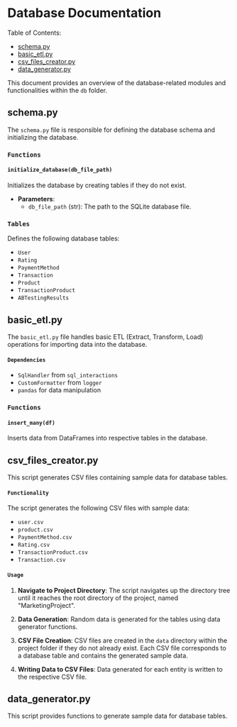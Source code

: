 # Database Documentation

Table of Contents:
- [schema.py](#schema-py)
- [basic_etl.py](#basic-etl-py)
- [csv_files_creator.py](#csv-files-creator-py)
- [data_generator.py](#data-generator-py)

This document provides an overview of the database-related modules and functionalities within the `db` folder.

## schema.py

The `schema.py` file is responsible for defining the database schema and initializing the database.

### `Functions`

#### `initialize_database(db_file_path)`

Initializes the database by creating tables if they do not exist.

- **Parameters**:
  - `db_file_path` (str): The path to the SQLite database file.

### `Tables`

Defines the following database tables:
- `User`
- `Rating`
- `PaymentMethod`
- `Transaction`
- `Product`
- `TransactionProduct`
- `ABTestingResults`

## basic_etl.py

The `basic_etl.py` file handles basic ETL (Extract, Transform, Load) operations for importing data into the database.

#### `Dependencies`

- `SqlHandler` from `sql_interactions`
- `CustomFormatter` from `logger`
- `pandas` for data manipulation

### `Functions`

#### `insert_many(df)`

Inserts data from DataFrames into respective tables in the database.


## csv_files_creator.py

This script generates CSV files containing sample data for database tables.

#### `Functionality`

The script generates the following CSV files with sample data:
- `user.csv`
- `product.csv`
- `PaymentMethod.csv`
- `Rating.csv`
- `TransactionProduct.csv`
- `Transaction.csv`

#### `Usage`

1. **Navigate to Project Directory**:
   The script navigates up the directory tree until it reaches the root directory of the project, named "MarketingProject".

2. **Data Generation**:
   Random data is generated for the tables using data generator functions.

3. **CSV File Creation**:
   CSV files are created in the `data` directory within the project folder if they do not already exist. Each CSV file corresponds to a database table and contains the generated sample data.

4. **Writing Data to CSV Files**:
   Data generated for each entity is written to the respective CSV file.




## data_generator.py

This script provides functions to generate sample data for database tables.



